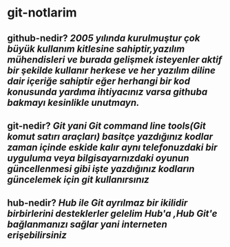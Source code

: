 # git-notlarim
## github-nedir?  	***2005 yılında kurulmuştur çok büyük kullanım kitlesine sahiptir,yazılım mühendisleri ve burada gelişmek isteyenler aktif bir şekilde kullanır herkese ve her yazılım diline dair içeriğe sahiptir eğer herhangi bir kod konusunda yardıma ihtiyacınız varsa githuba bakmayı kesinlikle unutmayn.***


## git-nedir? ***Git yani Git command line tools(Git komut satırı araçları) basitçe yazdığınız kodlar zaman içinde eskide kalır aynı telefonuzdaki bir uyguluma veya bilgisayarnızdaki oyunun güncellenmesi gibi işte  yazdığınız kodların güncelemek için git kullanırsınız***

## hub-nedir? ***Hub ile Git ayrılmaz bir ikilidir birbirlerini desteklerler gelelim Hub'a ,Hub Git'e bağlanmanızı sağlar yani interneten erişebilirsiniz*** 




